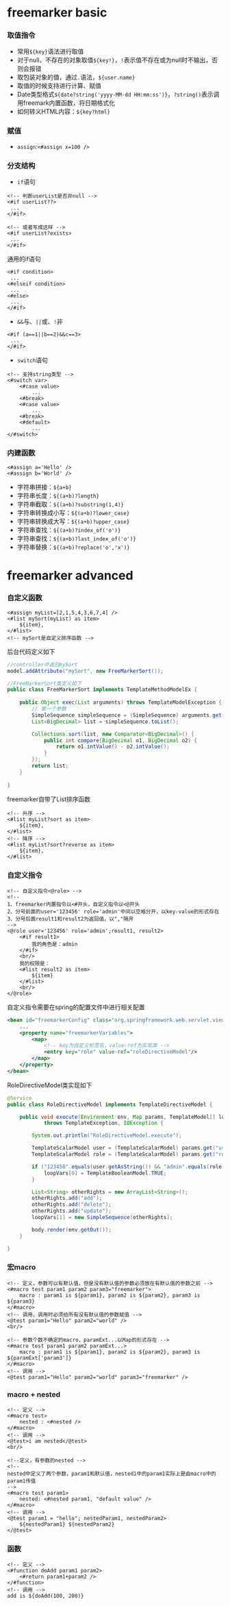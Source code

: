 # freemarker basic

### 取值指令
* 常用`${key}`语法进行取值
* 对于null、不存在的对象取值`${key!}`，`!`表示值不存在或为null时不输出，否则会报错
* 取包装对象的值，通过`.`语法，`${user.name}`
* 取值的时候支持进行计算、赋值
* Date类型格式`${date?string('yyyy-MM-dd HH:mm:ss')}`，`?string()`表示调用freemark内置函数，将日期格式化
* 如何转义HTML内容：`${key?html}`

### 赋值
* `assign`:`<#assign x=100 />`

### 分支结构
* `if`语句
```
<!-- 判断userList是否非null -->
<#if userList??>
 ...
</#if>

<!-- 或者写成这样 -->
<#if userList?exists>
 ...
</#if>
```
通用的if语句
```
<#if condition>
 ...
<#elseif condition>
 ...
<#else>
 ...
</#if>
```

* `&&`与、`||`或、`!`非
```
<#if (a==1||b==2)&&c==3>
 ...
</#if>
```

* `switch`语句
```
<!-- 支持string类型 -->
<#switch var>
	<#case value>
		...
	<#break>
	<#case value>
		...
	<#break>
	<#default>
		...
</#switch>
```

### 内建函数
```
<#assign a='Hello' />
<#assign b='World' />
```
* 字符串拼接：`${a+b}`
* 字符串长度：`${(a+b)?length}`
* 字符串截取：`${(a+b)?substring(1,4)}`
* 字符串转换成小写：`${(a+b)?lower_case}`
* 字符串转换成大写：`${(a+b)?upper_case}`
* 字符串查找：`${(a+b)?index_of('o')}`
* 字符串查找：`${(a+b)?last_index_of('o')}`
* 字符串替换：`${(a+b)?replace('o','x')}`


# freemarker advanced

### 自定义函数
```
<#assign myList=[2,1,5,4,3,6,7,4] />
<#list mySort(myList) as item>
	${item},
</#list>
<!-- mySort是自定义排序函数 -->
```
后台代码定义如下
```Java
//controller中返回mySort
model.addAttribute("mySort", new FreeMarkerSort());

//FreeMarkerSort类定义如下
public class FreeMarkerSort implements TemplateMethodModelEx {
	
	public Object exec(List arguments) throws TemplateModelException {
		// 第一个参数
		SimpleSequence simpleSequence = (SimpleSequence) arguments.get(0);
		List<BigDecimal> list = simpleSequence.toList();

		Collections.sort(list, new Comparator<BigDecimal>() {
			public int compare(BigDecimal o1, BigDecimal o2) {
				return o1.intValue() - o2.intValue();
			}
		});
		return list;
	}
	
}
```
freemarker自带了List排序函数
```
<!-- 升序 -->
<#list myList?sort as item>
	${item},
</#list>
<!-- 降序 -->
<#list myList?sort?reverse as item>
	${item},
</#list>
```

### 自定义指令
```
<!-- 自定义指令<@role> -->
<!--
1、freemarker内置指令以<#开头，自定义指令以<@开头
2、分号前面的user='123456' role='admin'中间以空格分开，以key-value的形式存在
3、分号后面result1和result2为返回值，以","隔开
-->
<@role user='123456' role='admin';result1, result2>
	<#if result1>
		我的角色是：admin
	</#if>
	<br/>
	我的权限是：
	<#list result2 as item>
		${item}
	</#list>
	<br/>
</@role>
```
自定义指令需要在spring的配置文件中进行相关配置
```xml
<bean id="freemarkerConfig" class="org.springframework.web.servlet.view.freemarker.FreeMarkerConfigurer" >
	...
	<property name="freemarkerVariables">
		<map>
			<!-- key为自定义标签名，value-ref为实现类 -->
			<entry key="role" value-ref="roleDirectiveModel"/>
		</map>
	</property>
</bean>
```
RoleDirectiveModel类实现如下
```Java
@Service
public class RoleDirectiveModel implements TemplateDirectiveModel {

	public void execute(Environment env, Map params, TemplateModel[] loopVars, TemplateDirectiveBody body)
			throws TemplateException, IOException {

		System.out.println("RoleDirectiveModel.execute");

		TemplateScalarModel user = (TemplateScalarModel) params.get("user");
		TemplateScalarModel role = (TemplateScalarModel) params.get("role");

		if ("123456".equals(user.getAsString()) && "admin".equals(role.getAsString())) {
			loopVars[0] = TemplateBooleanModel.TRUE;
		}

		List<String> otherRights = new ArrayList<String>();
		otherRights.add("add");
		otherRights.add("delete");
		otherRights.add("update");
		loopVars[1] = new SimpleSequence(otherRights);

		body.render(env.getOut());
	}

}
```

### 宏macro
```
<!-- 定义，参数可以有默认值，但是没有默认值的参数必须放在有默认值的参数之前 -->
<#macro test param1 param2 param3="freemarker">
	macro : param1 is ${param1}, param2 is ${param2}, param3 is ${param3}
</#macro>
<!-- 调用，调用时必须给所有没有默认值的参数赋值 -->
<@test param1="Hello" param2="world" />
<br/>

<!-- 参数个数不确定的macro，paramExt...以Map的形式存在 -->
<#macro test param1 param2 paramExt...>
	macro : param1 is ${param1}, param2 is ${param2}, param3 is ${paramExt['param3']}
</#macro>
<!-- 调用 -->
<@test param1="Hello" param2="world" param3="freemarker" />
```

### macro + nested
```
<!-- 定义 -->
<#macro test>
	nested : <#nested />
</#macro>
<!-- 调用 -->
<@test>i am nested</@test>
<br/>

<!--定义，有参数的nested -->
<!--
nested中定义了两个参数，param1和默认值，nested1中的param1实际上是由macro中的param1传值
-->
<#macro test param1>
	nested: <#nested param1, "default value" />
</#macro>
<!-- 调用 -->
<@test param1 = "hello"; nestedParam1, nestedParam2>
	${nestedParam1} ${nestedParam2}
</@test>
```

### 函数
```
<!-- 定义 -->
<#function doAdd param1 param2>
	<#return param1+param2 />
</#function>
<!-- 调用 -->
add is ${doAdd(100, 200)}
```